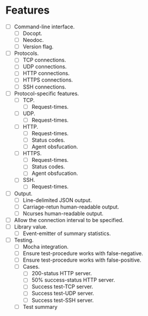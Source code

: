 
# Features

- [ ] Command-line interface.
	- [ ] Docopt.
	- [ ] Neodoc.
	- [ ] Version flag.
- [ ] Protocols.
	- [ ] TCP connections.
	- [ ] UDP connections.
	- [ ] HTTP connections.
	- [ ] HTTPS connections.
	- [ ] SSH connections.
- [ ] Protocol-specific features.
	- [ ] TCP.
		- [ ] Request-times.
	- [ ] UDP.
		- [ ] Request-times.
	- [ ] HTTP.
		- [ ] Request-times.
		- [ ] Status codes.
		- [ ] Agent obsfucation.
	- [ ] HTTPS.
		- [ ] Request-times.
		- [ ] Status codes.
		- [ ] Agent obsfucation.
	- [ ] SSH.
		- [ ] Request-times.
- [ ] Output.
	- [ ] Line-delimited JSON output.
	- [ ] Carriage-retun human-readable output.
	- [ ] Ncurses human-readable output.
- [ ] Allow the connection interval to be specified.
- [ ] Library value.
	- [ ] Event-emitter of summary statistics.
- [ ] Testing.
	- [ ] Mocha integration.
	- [ ] Ensure test-procedure works with false-negative.
	- [ ] Ensure test-procedure works with false-positive.
	- [ ] Cases.
		- [ ] 200-status HTTP server.
		- [ ] 50% success-status HTTP server.
		- [ ] Success test-TCP server. 
		- [ ] Success test-UDP server.
		- [ ] Success test-SSH server.
	- [ ] Test summary
